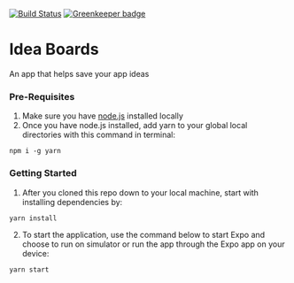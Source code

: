 [![Build Status](https://travis-ci.org/thousight/Idea-Boards.svg?branch=master)](https://travis-ci.org/thousight/Idea-Boards) [![Greenkeeper badge](https://badges.greenkeeper.io/thousight/Idea-Boards.svg)](https://greenkeeper.io/)

# Idea Boards

An app that helps save your app ideas

### Pre-Requisites

1. Make sure you have [node.js](https://nodejs.org/en/) installed locally
2. Once you have node.js installed, add yarn to your global local directories with this command in terminal:

```
npm i -g yarn
```

### Getting Started

1. After you cloned this repo down to your local machine, start with installing dependencies by:

```
yarn install
```

2. To start the application, use the command below to start Expo and choose to run on simulator or run the app through the Expo app on your device:

```
yarn start
```
